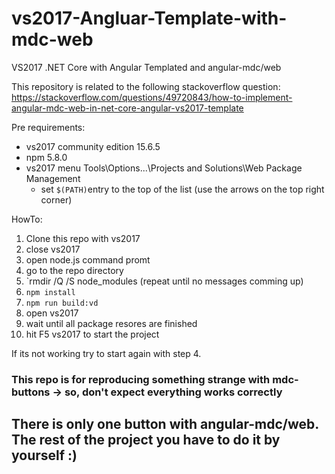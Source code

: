 # vs2017-Angluar-Template-with-mdc-web
VS2017 .NET Core with Angular Templated and angular-mdc/web

This repository is related to the following stackoverflow question:
https://stackoverflow.com/questions/49720843/how-to-implement-angular-mdc-web-in-net-core-angular-vs2017-template

Pre requirements:
* vs2017 community edition 15.6.5
* npm 5.8.0
* vs2017 menu Tools\Options...\Projects and Solutions\Web Package Management
  * set `$(PATH)`entry to the top of the list (use the arrows on the top right corner)

HowTo:

1. Clone this repo with vs2017
2. close vs2017
3. open node.js command promt
4. go to the repo directory
5. `rmdir /Q /S node_modules (repeat until no messages comming up)
6. `npm install`
7. `npm run build:vd`
8. open vs2017
9. wait until all package resores are finished
7. hit F5 vs2017 to start the project

If its not working try to start again with step 4.

### This repo is for reproducing something strange with mdc-buttons -> so, don't expect everything works correctly

## There is only one button with angular-mdc/web. The rest of the project you have to do it by yourself :)